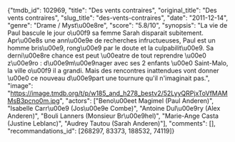 {"tmdb_id": 102969, "title": "Des vents contraires", "original_title": "Des vents contraires", "slug_title": "des-vents-contraires", "date": "2011-12-14", "genre": "Drame / Myst\u00e8re", "score": "5.8/10", "synopsis": "La vie de Paul bascule le jour o\u00f9 sa femme Sarah disparait subitement. Apr\u00e8s une ann\u00e9e de recherches infructueuses, Paul est un homme bris\u00e9, rong\u00e9 par le doute et la culpabilit\u00e9. Sa derni\u00e8re chance est peut \u00eatre de tout reprendre \u00e0 z\u00e9ro : d\u00e9m\u00e9nager avec ses 2 enfants \u00e0 Saint-Malo, la ville o\u00f9 il a grandi. Mais des rencontres inattendues vont donner \u00e0 ce nouveau d\u00e9part une tournure qu'il n'imaginait pas.", "image": "https://image.tmdb.org/t/p/w185_and_h278_bestv2/52LyyQRPjxToVfMAMMsB3pcno0m.jpg", "actors": ["Beno\u00eet Magimel (Paul Anderen)", "Isabelle Carr\u00e9 (Jos\u00e9e Combe)", "Antoine Dul\u00e9ry (Alex Anderen)", "Bouli Lanners (Monsieur Br\u00e9hel)", "Marie-Ange Casta (Justine Leblanc)", "Audrey Tautou (Sarah Anderen)"], "comments": [], "recommandations_id": [268297, 83373, 188532, 74119]}
